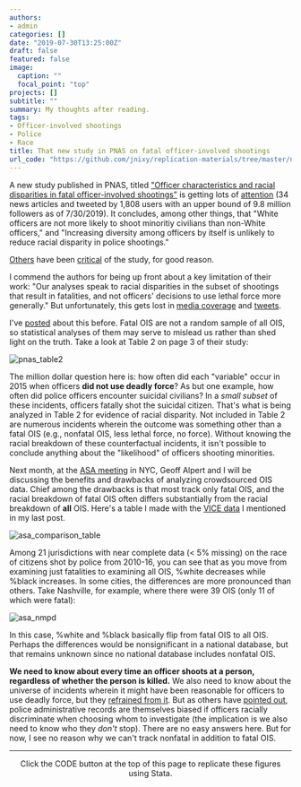 ```yaml
---
authors:
- admin
categories: []
date: "2019-07-30T13:25:00Z"
draft: false
featured: false
image:
  caption: ""
  focal_point: "top"
projects: []
subtitle: ""
summary: My thoughts after reading.
tags:
- Officer-involved shootings
- Police
- Race
title: That new study in PNAS on fatal officer-involved shootings
url_code: "https://github.com/jnixy/replication-materials/tree/master/nix_blog_3"
---
```

A new study published in PNAS, titled ["Officer characteristics and racial disparities in fatal officer-involved shootings"](https://www.pnas.org/content/early/2019/07/16/1903856116) is getting lots of [attention](https://pnas.altmetric.com/details/63894008/news) (34 news articles and tweeted by 1,808 users with an upper bound of 9.8 million followers as of 7/30/2019). It concludes, among other things, that "White officers are not more likely to shoot minoritiy civilians than non-White officers," and "Increasing diversity among officers by itself is unlikely to reduce racial disparity in police shootings."

[Others](https://twitter.com/DrPhilGoff/status/1155916041924431872) have been [critical](https://twitter.com/jonmummolo/status/1153686295845244929) of the study, for good reason.

I commend the authors for being up front about a key limitation of their work: "Our analyses speak to racial disparities in the subset of shootings that result in fatalities, and not officers' decisions to use lethal force more generally." But unfortunately, this gets lost in [media coverage](https://abcnews.go.com/Health/fatal-police-shootings-race-officer-predictive-civilians-race/story?id=64563567&cid=clicksource_4380645_null_headlines_hed) and [tweets](https://twitter.com/PoliceOne/status/1155914391973441536).

I've [posted](https://jnix.netlify.com/post/post2-fatality-rates/) about this before. Fatal OIS are not a random sample of all OIS, so statistical analyses of them may serve to mislead us rather than shed light on the truth. Take a look at Table 2 on page 3 of their study:

![pnas_table2](/img/pnas_table2.png)

The million dollar question here is: how often did each "variable" occur in 2015 when officers __did not use deadly force__? As but one example, how often did police officers encounter suicidal civilians? In a _small subset_ of these incidents, officers fatally shot the suicidal citizen. That's what is being analyzed in Table 2 for evidence of racial disparity. Not included in Table 2 are numerous incidents wherein the outcome was something other than a fatal OIS (e.g., nonfatal OIS, less lethal force, no force). Without knowing the racial breakdown of these counterfactual incidents, it isn't possible to conclude anything about the "likelihood" of officers shooting minorities.

Next month, at the [ASA meeting](https://convention2.allacademic.com/one/asa/asa19/index.php?cmd=Online+Program+View+Session&selected_session_id=1479837&PHPSESSID=2b88b5bc2glse47gdg2iriajh5) in NYC, Geoff Alpert and I will be discussing the benefits and drawbacks of analyzing crowdsourced OIS data. Chief among the drawbacks is that most track only fatal OIS, and the racial breakdown of fatal OIS often differs substantially from the racial breakdown of __all__ OIS. Here's a table I made with the [VICE data](https://news.vice.com/en_us/article/a3jjpa/nonfatal-police-shootings-data) I mentioned in my last post.

![asa_comparison_table](/img/asa_comparison_table.png)

Among 21 jurisdictions with near complete data (< 5% missing) on the race of citizens shot by police from 2010-16, you can see that as you move from examining just fatalities to examining all OIS, %white decreases while %black increases. In some cities, the differences are more pronounced than others. Take Nashville, for example, where there were 39 OIS (only 11 of which were fatal):

![asa_nmpd](/img/asa_nmpd.png)

In this case, %white and %black basically flip from fatal OIS to all OIS. Perhaps the differences would be nonsignificant in a national database, but that remains unknown since no national database includes nonfatal OIS. 

__We need to know about every time an officer shoots at a person, regardless of whether the person is killed.__ We also need to know about the universe of incidents wherein it might have been reasonable for officers to use deadly force, but they [refrained from it](https://journals.sagepub.com/doi/pdf/10.1177/0011128718756038). But as others have [pointed out](https://papers.ssrn.com/sol3/papers.cfm?abstract_id=3336338), police administrative records are themselves biased if officers racially discriminate when choosing whom to investigate (the implication is we also need to know who they _don't_ stop). There are no easy answers here. But for now, I see no reason why we can't track nonfatal in addition to fatal OIS.

*****************************

<div class="alert alert-info" role="info">
  <p style="text-align:center"> Click the CODE button at the top of this page to replicate these figures using Stata. </p>
</div>